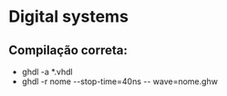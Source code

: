 # Digital systems
## Compilação correta:
- ghdl -a *.vhdl
- ghdl -r nome --stop-time=40ns -- wave=nome.ghw


